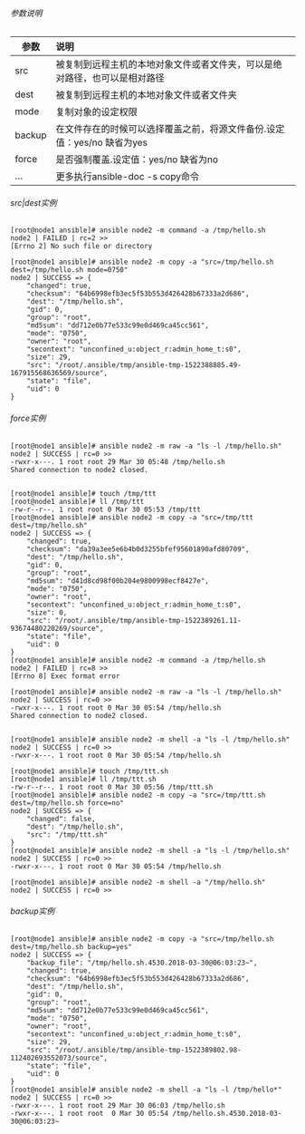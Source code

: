 ###### 参数说明
|参数  |说明 |  
|------| :-- | 
|src   |被复制到远程主机的本地对象文件或者文件夹，可以是绝对路径，也可以是相对路径|
|dest  |被复制到远程主机的本地对象文件或者文件夹|
|mode  |复制对象的设定权限|
|backup|在文件存在的时候可以选择覆盖之前，将源文件备份.设定值：yes/no 缺省为yes|
|force |是否强制覆盖.设定值：yes/no 缺省为no|
|…	   |更多执行ansible-doc -s copy命令|

###### src|dest实例
	[root@node1 ansible]# ansible node2 -m command -a /tmp/hello.sh
	node2 | FAILED | rc=2 >>
	[Errno 2] No such file or directory

	[root@node1 ansible]# ansible node2 -m copy -a "src=/tmp/hello.sh dest=/tmp/hello.sh mode=0750"
	node2 | SUCCESS => {
	    "changed": true,
	    "checksum": "64b6998efb3ec5f53b553d426428b67333a2d686",
	    "dest": "/tmp/hello.sh",
	    "gid": 0,
	    "group": "root",
	    "md5sum": "dd712e0b77e533c99e0d469ca45cc561",
	    "mode": "0750",
	    "owner": "root",
	    "secontext": "unconfined_u:object_r:admin_home_t:s0",
	    "size": 29,
	    "src": "/root/.ansible/tmp/ansible-tmp-1522388885.49-167915568636569/source",
	    "state": "file",
	    "uid": 0
	}

###### force实例
	[root@node1 ansible]# ansible node2 -m raw -a "ls -l /tmp/hello.sh"
	node2 | SUCCESS | rc=0 >>
	-rwxr-x---. 1 root root 29 Mar 30 05:48 /tmp/hello.sh
	Shared connection to node2 closed.


	[root@node1 ansible]# touch /tmp/ttt
	[root@node1 ansible]# ll /tmp/ttt
	-rw-r--r--. 1 root root 0 Mar 30 05:53 /tmp/ttt
	[root@node1 ansible]# ansible node2 -m copy -a "src=/tmp/ttt dest=/tmp/hello.sh"
	node2 | SUCCESS => {
	    "changed": true,
	    "checksum": "da39a3ee5e6b4b0d3255bfef95601890afd80709",
	    "dest": "/tmp/hello.sh",
	    "gid": 0,
	    "group": "root",
	    "md5sum": "d41d8cd98f00b204e9800998ecf8427e",
	    "mode": "0750",
	    "owner": "root",
	    "secontext": "unconfined_u:object_r:admin_home_t:s0",
	    "size": 0,
	    "src": "/root/.ansible/tmp/ansible-tmp-1522389261.11-93674480220269/source",
	    "state": "file",
	    "uid": 0
	}
	[root@node1 ansible]# ansible node2 -m command -a /tmp/hello.sh
	node2 | FAILED | rc=8 >>
	[Errno 8] Exec format error

	[root@node1 ansible]# ansible node2 -m raw -a "ls -l /tmp/hello.sh"
	node2 | SUCCESS | rc=0 >>
	-rwxr-x---. 1 root root 0 Mar 30 05:54 /tmp/hello.sh
	Shared connection to node2 closed.


	[root@node1 ansible]# ansible node2 -m shell -a "ls -l /tmp/hello.sh"
	node2 | SUCCESS | rc=0 >>
	-rwxr-x---. 1 root root 0 Mar 30 05:54 /tmp/hello.sh

	[root@node1 ansible]# touch /tmp/ttt.sh
	[root@node1 ansible]# ll /tmp/ttt.sh
	-rw-r--r--. 1 root root 0 Mar 30 05:56 /tmp/ttt.sh
	[root@node1 ansible]# ansible node2 -m copy -a "src=/tmp/ttt.sh dest=/tmp/hello.sh force=no"
	node2 | SUCCESS => {
	    "changed": false,
	    "dest": "/tmp/hello.sh",
	    "src": "/tmp/ttt.sh"
	}
	[root@node1 ansible]# ansible node2 -m shell -a "ls -l /tmp/hello.sh"
	node2 | SUCCESS | rc=0 >>
	-rwxr-x---. 1 root root 0 Mar 30 05:54 /tmp/hello.sh

	[root@node1 ansible]# ansible node2 -m shell -a "/tmp/hello.sh"
	node2 | SUCCESS | rc=0 >>

###### backup实例
	[root@node1 ansible]# ansible node2 -m copy -a "src=/tmp/hello.sh dest=/tmp/hello.sh backup=yes"
	node2 | SUCCESS => {
	    "backup_file": "/tmp/hello.sh.4530.2018-03-30@06:03:23~",
	    "changed": true,
	    "checksum": "64b6998efb3ec5f53b553d426428b67333a2d686",
	    "dest": "/tmp/hello.sh",
	    "gid": 0,
	    "group": "root",
	    "md5sum": "dd712e0b77e533c99e0d469ca45cc561",
	    "mode": "0750",
	    "owner": "root",
	    "secontext": "unconfined_u:object_r:admin_home_t:s0",
	    "size": 29,
	    "src": "/root/.ansible/tmp/ansible-tmp-1522389802.98-112402693552073/source",
	    "state": "file",
	    "uid": 0
	}
	[root@node1 ansible]# ansible node2 -m shell -a "ls -l /tmp/hello*"
	node2 | SUCCESS | rc=0 >>
	-rwxr-x---. 1 root root 29 Mar 30 06:03 /tmp/hello.sh
	-rwxr-x---. 1 root root  0 Mar 30 05:54 /tmp/hello.sh.4530.2018-03-30@06:03:23~